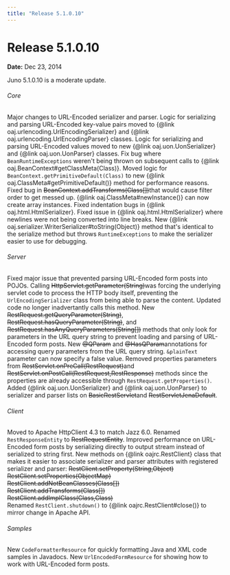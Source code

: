 ```yaml
---
title: "Release 5.1.0.10"
---
```


# Release 5.1.0.10

**Date:** Dec 23, 2014

Juno 5.1.0.10 is a moderate update.
###### Core		

Major changes to URL-Encoded serializer and parser.
Logic for serializing and parsing URL-Encoded key-value pairs moved to \{@link oaj.urlencoding.UrlEncodingSerializer\} and \{@link oaj.urlencoding.UrlEncodingParser\} classes.
Logic for serializing and parsing URL-Encoded values moved to new \{@link oaj.uon.UonSerializer\} and \{@link oaj.uon.UonParser\} classes.
Fix bug where `BeanRuntimeExceptions` weren't being thrown on subsequent calls to \{@link oaj.BeanContext#getClassMeta(Class)\}.
Moved logic for `BeanContext.getPrimitiveDefault(Class)` to new \{@link oaj.ClassMeta#getPrimitiveDefault()\} method for performance reasons.
Fixed bug in ~~BeanContext.addTransforms(Class[])~~that would cause filter order to get messed up.
\{@link oaj.ClassMeta#newInstance()\} can now create array instances.
Fixed indentation bugs in \{@link oaj.html.HtmlSerializer\}.
Fixed issue in \{@link oaj.html.HtmlSerializer\} where newlines were not being converted into line breaks.
New \{@link oaj.serializer.WriterSerializer#toString(Object)\} method that's identical to the serialize method but throws `RuntimeExceptions` to make the serializer easier to use for debugging.
###### Server		

Fixed major issue that prevented parsing URL-Encoded form posts into POJOs.
Calling ~~HttpServlet.getParameter(String)~~was forcing the underlying servlet code to process the HTTP body itself, preventing the `UrlEncodingSerializer`
class from being able to parse the content.  Updated code no longer inadvertantly calls this method.
New ~~RestRequest.getQueryParameter(String)~~, ~~RestRequest.hasQueryParameter(String)~~, and ~~RestRequest.hasAnyQueryParameters(String[])~~
methods that only look for parameters in the URL query string to prevent loading and parsing of URL-Encoded form posts.
New ~~@QParam~~ and ~~@HasQParam~~annotations for accessing query parameters from the URL query string.
`&plainText` parameter can now specify a false value.
Removed properties parameters from ~~RestServlet.onPreCall(RestRequest)~~and ~~RestServlet.onPostCall(RestRequest,RestResponse)~~ methods
since the properties are already accessible through `RestRequest.getProperties()`.
Added \{@link oaj.uon.UonSerializer\} and \{@link oaj.uon.UonParser\} to serializer and parser lists on 
~~BasicRestServlet~~and ~~RestServletJenaDefault~~.
###### Client		

Moved to Apache HttpClient 4.3 to match Jazz 6.0.
Renamed `RestResponseEntity` to ~~RestRequestEntity~~.
Improved performance on URL-Encoded form posts by serializing directly to output stream instead of serialized to string first.
New methods on \{@link oajrc.RestClient\} class that makes it easier to associate serializer and parser attributes with registered serializer and parser:
~~RestClient.setProperty(String,Object)~~			
~~RestClient.setProperties(ObjectMap)~~	
~~RestClient.addNotBeanClasses(Class[])~~		
~~RestClient.addTransforms(Class[])~~		
~~RestClient.addImplClass(Class,Class)~~	
Renamed `RestClient.shutdown()` to \{@link oajrc.RestClient#close()\} to mirror change in Apache API.		
###### Samples		

New `CodeFormatterResource` for quickly formatting Java and XML code samples in Javadocs.
New `UrlEncodedFormResource` for showing how to work with URL-Encoded form posts.
